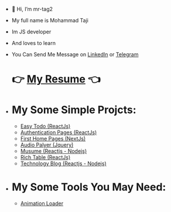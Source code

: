 - 👋 Hi, I’m mr-tag2
- My full name is Mohammad Taji
- Im JS developer
- And loves to learn
- You Can Send Me Message on [LinkedIn](https://www.linkedin.com/in/mr-tag2/) or [Telegram](https://t.me/Mr_Tag2_dev)

  # 👉 [ My Resume](resume.pdf) 👈

- # My Some Simple Projcts:

  - [ Easy Todo (ReactJs) ](https://easy-todo-mr-tag2.netlify.app)
  - [ Authentication Pages (ReactJs) ](https://simple-authentication-pages-mr-tag2.netlify.app)
  - [ First Home Pages (NextJs) ](https://basic-home-aboutus-nextjs.netlify.app)
  - [ Audio Palyer (Jquery) ](https://xsimple-audio-player.netlify.app)
  - [ Musume (Reactjs - Nodejs) ](https://museum-mr-tag2.netlify.app)
  - [ Rich Table (ReactJs) ](https://mr-tag2-table.netlify.app)
  - [ Technology Blog (Reactjs - Nodejs) ](https://technology-blog-mr-tag2.netlify.app)

- # My Some Tools You May Need:

  - [ Animation Loader ](https://animation-loaders-mr-tag2.netlify.app)
